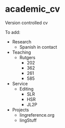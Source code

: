 academic_cv
===========

Version controlled cv

To add:


- Research
	- Spanish in contact
- Teaching
	- Rutgers
		- 202
		- 362
		- 261
		- 585
- Service
	- Editing
		- SLR
		- HSR
		- JL2P
- Projects
	- lingreference.org
	- lingStuff


